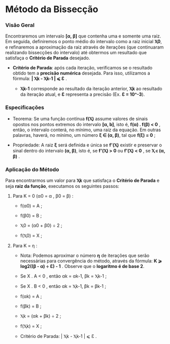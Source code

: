 # Método da Bissecção


### **Visão Geral**

Encontraremos um intervalo **[α, β]** que contenha uma e somente uma raiz. Em seguida, definiremos o ponto médio do intervalo como a raiz inicial **Ⲭ0**, e refinaremos a aproximação da raiz através de iterações (que continuaram realizando bissecções do intervalo) até obtermos um resultado que satisfaça o **Critério de Parada** desejado.

* **Critério de Parada**: após cada iteração, verificamos se o resultado obtido tem a **precisão numérica** desejada. Para isso, utilizamos a fórmula: **| Ⲭk - Ⲭk-1 |  ⩽  Ɛ** . 

    * **Ⲭk-1** corresponde ao resultado da iteração anterior, **Ⲭk** ao resultado da iteração atual, e **Ɛ** representa a precisão (Ex. **Ɛ = 10^-3**).


### **Especificações**

* Teorema: Se uma função contínua **f(Ⲭ)** assume valores de sinais opostos nos pontos extremos do intervalo **[α, b]**, isto é, **f(α) . f(β) < 0** , então, o intervalo conterá, no mínimo, uma raiz da equação. Em outras palavras, haverá, no mínimo, um número **ξ ∈ (α, β)**, tal que **f(ξ) = 0** ;

* Propriedade: A raiz **ξ** será definida e única se **f'(Ⲭ)** existir e preservar o sinal dentro do intervalo **(α, β)**, isto é, se **f'(Ⲭ) > 0** ou **f'(Ⲭ) < 0** , se **Ⲭ ∈ (α, β)** .


### **Aplicação do Método**

Para encontrarmos um valor para **Ⲭk** que satisfaça o **Critério de Parada** e seja **raiz da função**, executamos os seguintes passos:

1. Para K = 0 (α0 = α , β0 = β) :

    * f(α0) = A ;

    * f(β0) = B ;

    * Ⲭ0 = (α0 + β0) ÷ 2 ;

    * f(Ⲭ0) = X ;

2. Para K = η :

    * Nota: Podemos aproximar o número **η** de iterações que serão necessárias para convergência do método, através da fórmula:
    **K ⩾ log2((β - α) ÷ Ɛ) - 1** . Observe que o **logaritmo é de base 2**.

    * Se X . A < 0 , então αk = αk-1, βk = Ⲭk-1 ;

    * Se X . B < 0 , então αk = Ⲭk-1, βk =  βk-1 ;

    * f(αk) = A ;

    * f(βk) = B ;

    * Ⲭk = (αk + βk) ÷ 2 ;

    * f(Ⲭk) = X ;

    * Critério de Parada: | Ⲭk - Ⲭk-1 |  ⩽  Ɛ .


